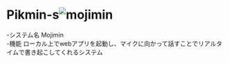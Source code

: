 # Pikmin-s![mojimin](https://github.com/user-attachments/assets/42cbb20f-106e-4a33-891f-0e4fd71a875f)

-システム名
Mojimin
<br>
-機能
ローカル上でwebアプリを起動し、マイクに向かって話すことでリアルタイムで書き起こしてくれるシステム
